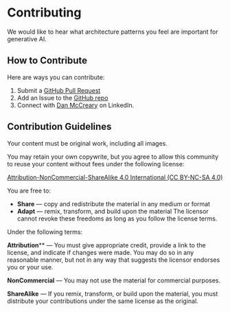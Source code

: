 # Contributing

We would like to hear what architecture patterns you feel are important for generative AI.  

## How to Contribute

Here are ways you can contribute:

1. Submit a [GitHub Pull Request](https://docs.github.com/en/pull-requests/collaborating-with-pull-requests/proposing-changes-to-your-work-with-pull-requests/about-pull-requests)
2. Add an Issue to the [GitHub repo](https://github.com/dmccreary/genai-arch-patterns/issues)
3. Connect with [Dan McCreary](https://www.linkedin.com/in/danmccreary/) on LinkedIn.

## Contribution Guidelines

Your content must be original work, including all images.

You may retain your own copywrite, but you agree to allow this
community to reuse your content without fees under the following license:

[Attribution-NonCommercial-ShareAlike 4.0 International (CC BY-NC-SA 4.0)](https://creativecommons.org/licenses/by-nc-sa/4.0/)

You are free to:

* **Share** — copy and redistribute the material in any medium or format
* **Adapt** — remix, transform, and build upon the material
The licensor cannot revoke these freedoms as long as you follow the license terms.

Under the following terms:

**Attribution**** — You must give appropriate credit, provide a link to the license, and indicate if changes were made. You may do so in any reasonable manner, but not in any way that suggests the licensor endorses you or your use.

**NonCommercial** — You may not use the material for commercial purposes.

**ShareAlike** — If you remix, transform, or build upon the material, you must distribute your contributions under the same license as the original.